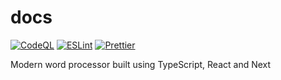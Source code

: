 # docs

[![CodeQL](https://github.com/youzarsiph/docs/actions/workflows/codeql.yml/badge.svg)](https://github.com/youzarsiph/docs/actions/workflows/codeql.yml)
[![ESLint](https://github.com/youzarsiph/docs/actions/workflows/eslint.yml/badge.svg)](https://github.com/youzarsiph/docs/actions/workflows/eslint.yml)
[![Prettier](https://github.com/youzarsiph/docs/actions/workflows/prettier.yml/badge.svg)](https://github.com/youzarsiph/docs/actions/workflows/prettier.yml)

Modern word processor built using TypeScript, React and Next
